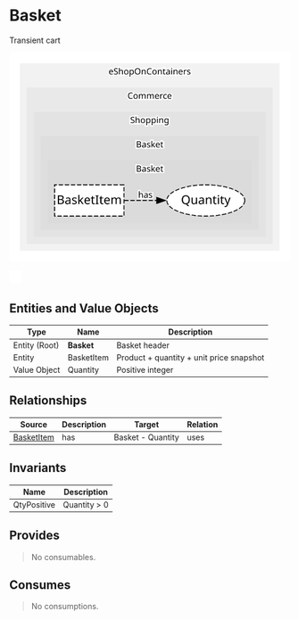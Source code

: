 

# Basket
Transient cart

![contextmap](./relationmap.svg)

![consumablemap](./consumablemap.svg)

## Entities and Value Objects
| Type | Name | Description |
| --- | --- | --- |
| Entity (Root) | **Basket** | Basket header |
| Entity | BasketItem | Product + quantity + unit price snapshot |
| Value Object | Quantity | Positive integer |


## Relationships
| Source | Description | Target | Relation |
| --- | --- | --- | --- |
| [BasketItem](entities/basket_item/index.md) | has | Basket - Quantity | uses |


## Invariants
| Name | Description |
| --- | --- |
| QtyPositive | Quantity > 0 |


## Provides
> No consumables.

## Consumes
> No consumptions.
	
